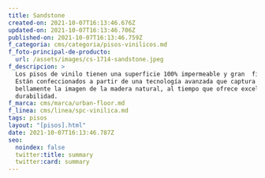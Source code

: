```yaml
---
title: Sandstone
created-on: 2021-10-07T16:13:46.676Z
updated-on: 2021-10-07T16:13:46.706Z
published-on: 2021-10-07T16:13:46.759Z
f_categoria: cms/categoria/pisos-vinilicos.md
f_foto-principal-de-producto:
  url: /assets/images/cs-1714-sandstone.jpeg
f_descripcion: >
  Los pisos de vinilo tienen una superficie 100% impermeable y gran  firmeza.
  Están confeccionados a partir de una tecnología avanzada que captura
  bellamente la imagen de la madera natural, al tiempo que ofrece excelente
  durabilidad.
f_marca: cms/marca/urban-floor.md
f_linea: cms/linea/spc-vinilica.md
tags: pisos
layout: "[pisos].html"
date: 2021-10-07T16:13:46.787Z
seo:
  noindex: false
  twitter:title: summary
  twitter:card: summary
---
```

